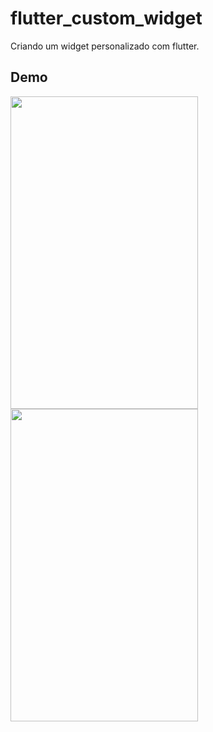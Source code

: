 # flutter_custom_widget

Criando um widget personalizado com flutter.



## Demo

<img src="https://media.giphy.com/media/dZC7zGrI8coySap5It/giphy.gif" width="300" height="500" />
<img src="https://media.giphy.com/media/cJuKmnj6WTXcxM4nay/giphy.gif" width="300" height="500" />

